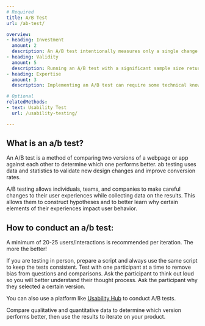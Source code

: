 ```yaml
---
# Required
title: A/B Test
url: /ab-test/

overview:
- heading: Investment
  amount: 2
  description: An A/B test intentionally measures only a single change between two otherwise similar items. The change can be as simple as altering the copy on a button and measuring which is clicked more. Analytics software can be used to facilitate the recording and comparison process.
- heading: Validity
  amount: 5
  description: Running an A/B test with a significant sample size returns quantitative results that are nearly impossible to argue with.
- heading: Expertise
  amount: 3
  description: Implementing an A/B test can require some technical know-how depending on the process employed. A general understanding of statistics will help analyze results, but is not required.

# Optional
relatedMethods:
- text: Usability Test
  url: /usability-testing/

---
```


## What is an a/b test?

An A/B test is a method of comparing two versions of a webpage or app against each other to determine which one performs better. ab testing uses data and statistics to validate new design changes and improve conversion rates.

A/B testing allows individuals, teams, and companies to make careful changes to their user experiences while collecting data on the results. This allows them to construct hypotheses and to better learn why certain elements of their experiences impact user behavior.

## How to conduct an a/b test:

A minimum of 20-25 users/interactions is recommended per iteration. The more the better!

If you are testing in person, prepare a script and always use the same script to keep the tests consistent. Test with one participant at a time to remove bias from questions and comparisons. Ask the participant to think out loud so you will better understand their thought process. Ask the participant why they selected a certain version.

You can also use a platform like [Usability Hub](https://usabilityhub.com/) to conduct A/B tests.

Compare qualitative and quantitative data to determine which version performs better, then use the results to iterate on your product.
